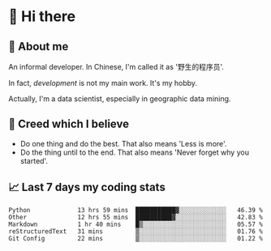 # 👋 Hi there

## :speech_balloon: About me

An informal developer. In Chinese, I'm called it as '野生的程序员'.

In fact, _development_ is not my main work. It's my hobby.

Actually, I'm a data scientist, especially in geographic data mining.

## :see_no_evil: Creed which I believe

- Do one thing and do the best. That also means 'Less is more'.
- Do the thing until to the end. That also means 'Never forget why you started'.

## :chart_with_upwards_trend: Last 7 days my coding stats

<!--START_SECTION:waka-->
```text
Python             13 hrs 59 mins  ███████████▓░░░░░░░░░░░░░   46.39 % 
Other              12 hrs 55 mins  ██████████▓░░░░░░░░░░░░░░   42.83 % 
Markdown           1 hr 40 mins    █▒░░░░░░░░░░░░░░░░░░░░░░░   05.57 % 
reStructuredText   31 mins         ▒░░░░░░░░░░░░░░░░░░░░░░░░   01.76 % 
Git Config         22 mins         ▒░░░░░░░░░░░░░░░░░░░░░░░░   01.22 % 
```
<!--END_SECTION:waka-->
